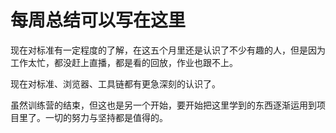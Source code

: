 # 每周总结可以写在这里

现在对标准有一定程度的了解，在这五个月里还是认识了不少有趣的人，但是因为工作太忙，都没赶上直播，都是看的回放，作业也跟不上。

现在对标准、浏览器、工具链都有更急深刻的认识了。

虽然训练营的结束，但这也是另一个开始，要开始把这里学到的东西逐渐运用到项目里了。一切的努力与坚持都是值得的。
